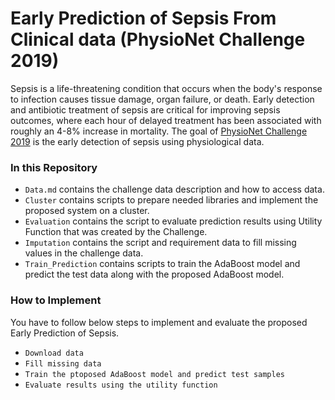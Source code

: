 # Early Prediction of Sepsis From Clinical data (PhysioNet Challenge 2019)

Sepsis is a life-threatening condition that occurs when the body's response to infection causes tissue damage, organ failure, or death. Early detection and antibiotic treatment of sepsis are critical for improving sepsis outcomes, where each hour of delayed treatment has been associated with roughly an 4-8% increase in mortality.
The goal of [PhysioNet Challenge 2019](https://physionet.org/content/challenge-2019/1.0.0/) is the early detection of sepsis using physiological data.

### In this Repository

- `Data.md` contains the challenge data description and how to access data.  
- `Cluster` contains scripts to prepare needed libraries and implement the proposed system on a cluster. 
- `Evaluation` contains the script to evaluate prediction results using Utility Function that was created by the Challenge. 
- `Imputation` contains the script and requirement data to fill missing values in the challenge data. 
- `Train_Prediction` contains scripts to train the AdaBoost model and predict the test data along with the proposed AdaBoost model.

### How to Implement

You have to follow below steps to implement and evaluate the proposed Early Prediction of Sepsis.

  - `Download data`
  - `Fill missing data`
  - `Train the ptoposed AdaBoost model and predict test samples`
  - `Evaluate results using the utility function`
